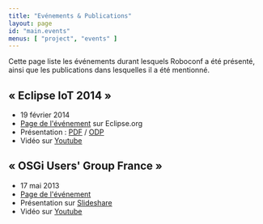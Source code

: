 ```yaml
---
title: "Evénements & Publications"
layout: page
id: "main.events"
menus: [ "project", "events" ]
---
```


Cette page liste les événements durant lesquels Roboconf a été présenté,
ainsi que les publications dans lesquelles il a été mentionné.


## &laquo; Eclipse IoT 2014 &raquo;

* 19 février 2014
* [Page de l'événement](http://wiki.eclipse.org/Eclipse_IoT_Day_Grenoble_2014) sur Eclipse.org
* Présentation : 
[PDF](/slides/eclipse-iot-2014/Roboconf--Cloud-Deployment--Eclipse-IoT--Grenoble-2014.pdf) / 
[ODP](/slides/eclipse-iot-2014/Roboconf--Cloud-Deployment--Eclipse-IoT--Grenoble-2014.odp)
* Vidéo sur [Youtube](http://www.youtube.com/watch?v=h2FvWRtDoGM)


## &laquo; OSGi Users' Group France &raquo;

* 17 mai 2013
* [Page de l'événement](http://france.osgiusers.org/Meeting/201305)
* Présentation sur [Slideshare](http://fr.slideshare.net/ougf/roboconf-osgiougf)
* Vidéo sur [Youtube](http://www.youtube.com/watch?v=rL7K354lOPg)
